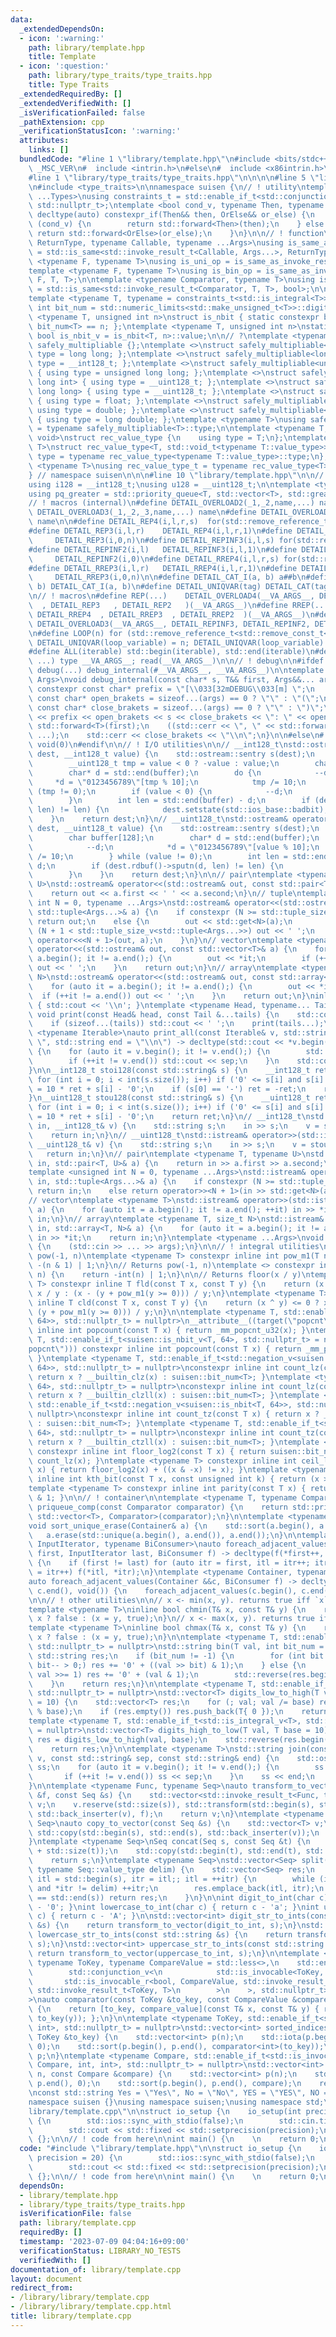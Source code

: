 ```yaml
---
data:
  _extendedDependsOn:
  - icon: ':warning:'
    path: library/template.hpp
    title: Template
  - icon: ':question:'
    path: library/type_traits/type_traits.hpp
    title: Type Traits
  _extendedRequiredBy: []
  _extendedVerifiedWith: []
  _isVerificationFailed: false
  _pathExtension: cpp
  _verificationStatusIcon: ':warning:'
  attributes:
    links: []
  bundledCode: "#line 1 \"library/template.hpp\"\n#include <bits/stdc++.h>\n\n#ifdef\
    \ _MSC_VER\n#  include <intrin.h>\n#else\n#  include <x86intrin.h>\n#endif\n\n\
    #line 1 \"library/type_traits/type_traits.hpp\"\n\n\n\n#line 5 \"library/type_traits/type_traits.hpp\"\
    \n#include <type_traits>\n\nnamespace suisen {\n// ! utility\ntemplate <typename\
    \ ...Types>\nusing constraints_t = std::enable_if_t<std::conjunction_v<Types...>,\
    \ std::nullptr_t>;\ntemplate <bool cond_v, typename Then, typename OrElse>\nconstexpr\
    \ decltype(auto) constexpr_if(Then&& then, OrElse&& or_else) {\n    if constexpr\
    \ (cond_v) {\n        return std::forward<Then>(then);\n    } else {\n       \
    \ return std::forward<OrElse>(or_else);\n    }\n}\n\n// ! function\ntemplate <typename\
    \ ReturnType, typename Callable, typename ...Args>\nusing is_same_as_invoke_result\
    \ = std::is_same<std::invoke_result_t<Callable, Args...>, ReturnType>;\ntemplate\
    \ <typename F, typename T>\nusing is_uni_op = is_same_as_invoke_result<T, F, T>;\n\
    template <typename F, typename T>\nusing is_bin_op = is_same_as_invoke_result<T,\
    \ F, T, T>;\n\ntemplate <typename Comparator, typename T>\nusing is_comparator\
    \ = std::is_same<std::invoke_result_t<Comparator, T, T>, bool>;\n\n// ! integral\n\
    template <typename T, typename = constraints_t<std::is_integral<T>>>\nconstexpr\
    \ int bit_num = std::numeric_limits<std::make_unsigned_t<T>>::digits;\ntemplate\
    \ <typename T, unsigned int n>\nstruct is_nbit { static constexpr bool value =\
    \ bit_num<T> == n; };\ntemplate <typename T, unsigned int n>\nstatic constexpr\
    \ bool is_nbit_v = is_nbit<T, n>::value;\n\n// ?\ntemplate <typename T>\nstruct\
    \ safely_multipliable {};\ntemplate <>\nstruct safely_multipliable<int> { using\
    \ type = long long; };\ntemplate <>\nstruct safely_multipliable<long long> { using\
    \ type = __int128_t; };\ntemplate <>\nstruct safely_multipliable<unsigned int>\
    \ { using type = unsigned long long; };\ntemplate <>\nstruct safely_multipliable<unsigned\
    \ long int> { using type = __uint128_t; };\ntemplate <>\nstruct safely_multipliable<unsigned\
    \ long long> { using type = __uint128_t; };\ntemplate <>\nstruct safely_multipliable<float>\
    \ { using type = float; };\ntemplate <>\nstruct safely_multipliable<double> {\
    \ using type = double; };\ntemplate <>\nstruct safely_multipliable<long double>\
    \ { using type = long double; };\ntemplate <typename T>\nusing safely_multipliable_t\
    \ = typename safely_multipliable<T>::type;\n\ntemplate <typename T, typename =\
    \ void>\nstruct rec_value_type {\n    using type = T;\n};\ntemplate <typename\
    \ T>\nstruct rec_value_type<T, std::void_t<typename T::value_type>> {\n    using\
    \ type = typename rec_value_type<typename T::value_type>::type;\n};\ntemplate\
    \ <typename T>\nusing rec_value_type_t = typename rec_value_type<T>::type;\n\n\
    } // namespace suisen\n\n\n#line 10 \"library/template.hpp\"\n\n// ! type aliases\n\
    using i128 = __int128_t;\nusing u128 = __uint128_t;\n\ntemplate <typename T>\n\
    using pq_greater = std::priority_queue<T, std::vector<T>, std::greater<T>>;\n\n\
    // ! macros (internal)\n#define DETAIL_OVERLOAD2(_1,_2,name,...) name\n#define\
    \ DETAIL_OVERLOAD3(_1,_2,_3,name,...) name\n#define DETAIL_OVERLOAD4(_1,_2,_3,_4,name,...)\
    \ name\n\n#define DETAIL_REP4(i,l,r,s)  for(std::remove_reference_t<std::remove_const_t<decltype(r)>>i=(l);i<(r);i+=(s))\n\
    #define DETAIL_REP3(i,l,r)    DETAIL_REP4(i,l,r,1)\n#define DETAIL_REP2(i,n) \
    \     DETAIL_REP3(i,0,n)\n#define DETAIL_REPINF3(i,l,s) for(std::remove_reference_t<std::remove_const_t<decltype(l)>>i=(l);;i+=(s))\n\
    #define DETAIL_REPINF2(i,l)   DETAIL_REPINF3(i,l,1)\n#define DETAIL_REPINF1(i)\
    \     DETAIL_REPINF2(i,0)\n#define DETAIL_RREP4(i,l,r,s) for(std::remove_reference_t<std::remove_const_t<decltype(r)>>i=(l)+fld((r)-(l)-1,s)*(s);i>=(l);i-=(s))\n\
    #define DETAIL_RREP3(i,l,r)   DETAIL_RREP4(i,l,r,1)\n#define DETAIL_RREP2(i,n)\
    \     DETAIL_RREP3(i,0,n)\n\n#define DETAIL_CAT_I(a, b) a##b\n#define DETAIL_CAT(a,\
    \ b) DETAIL_CAT_I(a, b)\n#define DETAIL_UNIQVAR(tag) DETAIL_CAT(tag, __LINE__)\n\
    \n// ! macros\n#define REP(...)    DETAIL_OVERLOAD4(__VA_ARGS__, DETAIL_REP4 \
    \  , DETAIL_REP3   , DETAIL_REP2   )(__VA_ARGS__)\n#define RREP(...)   DETAIL_OVERLOAD4(__VA_ARGS__,\
    \ DETAIL_RREP4  , DETAIL_RREP3  , DETAIL_RREP2  )(__VA_ARGS__)\n#define REPINF(...)\
    \ DETAIL_OVERLOAD3(__VA_ARGS__, DETAIL_REPINF3, DETAIL_REPINF2, DETAIL_REPINF1)(__VA_ARGS__)\n\
    \n#define LOOP(n) for (std::remove_reference_t<std::remove_const_t<decltype(n)>>\
    \ DETAIL_UNIQVAR(loop_variable) = n; DETAIL_UNIQVAR(loop_variable) --> 0;)\n\n\
    #define ALL(iterable) std::begin(iterable), std::end(iterable)\n#define INPUT(type,\
    \ ...) type __VA_ARGS__; read(__VA_ARGS__)\n\n// ! debug\n\n#ifdef LOCAL\n#  define\
    \ debug(...) debug_internal(#__VA_ARGS__, __VA_ARGS__)\n\ntemplate <class T, class...\
    \ Args>\nvoid debug_internal(const char* s, T&& first, Args&&... args) {\n   \
    \ constexpr const char* prefix = \"[\\033[32mDEBUG\\033[m] \";\n    constexpr\
    \ const char* open_brakets = sizeof...(args) == 0 ? \"\" : \"(\";\n    constexpr\
    \ const char* close_brakets = sizeof...(args) == 0 ? \"\" : \")\";\n    std::cerr\
    \ << prefix << open_brakets << s << close_brakets << \": \" << open_brakets <<\
    \ std::forward<T>(first);\n    ((std::cerr << \", \" << std::forward<Args>(args)),\
    \ ...);\n    std::cerr << close_brakets << \"\\n\";\n}\n\n#else\n#  define debug(...)\
    \ void(0)\n#endif\n\n// ! I/O utilities\n\n// __int128_t\nstd::ostream& operator<<(std::ostream&\
    \ dest, __int128_t value) {\n    std::ostream::sentry s(dest);\n    if (s) {\n\
    \        __uint128_t tmp = value < 0 ? -value : value;\n        char buffer[128];\n\
    \        char* d = std::end(buffer);\n        do {\n            --d;\n       \
    \     *d = \"0123456789\"[tmp % 10];\n            tmp /= 10;\n        } while\
    \ (tmp != 0);\n        if (value < 0) {\n            --d;\n            *d = '-';\n\
    \        }\n        int len = std::end(buffer) - d;\n        if (dest.rdbuf()->sputn(d,\
    \ len) != len) {\n            dest.setstate(std::ios_base::badbit);\n        }\n\
    \    }\n    return dest;\n}\n// __uint128_t\nstd::ostream& operator<<(std::ostream&\
    \ dest, __uint128_t value) {\n    std::ostream::sentry s(dest);\n    if (s) {\n\
    \        char buffer[128];\n        char* d = std::end(buffer);\n        do {\n\
    \            --d;\n            *d = \"0123456789\"[value % 10];\n            value\
    \ /= 10;\n        } while (value != 0);\n        int len = std::end(buffer) -\
    \ d;\n        if (dest.rdbuf()->sputn(d, len) != len) {\n            dest.setstate(std::ios_base::badbit);\n\
    \        }\n    }\n    return dest;\n}\n\n// pair\ntemplate <typename T, typename\
    \ U>\nstd::ostream& operator<<(std::ostream& out, const std::pair<T, U>& a) {\n\
    \    return out << a.first << ' ' << a.second;\n}\n// tuple\ntemplate <unsigned\
    \ int N = 0, typename ...Args>\nstd::ostream& operator<<(std::ostream& out, const\
    \ std::tuple<Args...>& a) {\n    if constexpr (N >= std::tuple_size_v<std::tuple<Args...>>)\
    \ return out;\n    else {\n        out << std::get<N>(a);\n        if constexpr\
    \ (N + 1 < std::tuple_size_v<std::tuple<Args...>>) out << ' ';\n        return\
    \ operator<<<N + 1>(out, a);\n    }\n}\n// vector\ntemplate <typename T>\nstd::ostream&\
    \ operator<<(std::ostream& out, const std::vector<T>& a) {\n    for (auto it =\
    \ a.begin(); it != a.end();) {\n        out << *it;\n        if (++it != a.end())\
    \ out << ' ';\n    }\n    return out;\n}\n// array\ntemplate <typename T, size_t\
    \ N>\nstd::ostream& operator<<(std::ostream& out, const std::array<T, N>& a) {\n\
    \    for (auto it = a.begin(); it != a.end();) {\n        out << *it;\n      \
    \  if (++it != a.end()) out << ' ';\n    }\n    return out;\n}\ninline void print()\
    \ { std::cout << '\\n'; }\ntemplate <typename Head, typename... Tail>\ninline\
    \ void print(const Head& head, const Tail &...tails) {\n    std::cout << head;\n\
    \    if (sizeof...(tails)) std::cout << ' ';\n    print(tails...);\n}\ntemplate\
    \ <typename Iterable>\nauto print_all(const Iterable& v, std::string sep = \"\
    \ \", std::string end = \"\\n\") -> decltype(std::cout << *v.begin(), void())\
    \ {\n    for (auto it = v.begin(); it != v.end();) {\n        std::cout << *it;\n\
    \        if (++it != v.end()) std::cout << sep;\n    }\n    std::cout << end;\n\
    }\n\n__int128_t stoi128(const std::string& s) {\n    __int128_t ret = 0;\n   \
    \ for (int i = 0; i < int(s.size()); i++) if ('0' <= s[i] and s[i] <= '9') ret\
    \ = 10 * ret + s[i] - '0';\n    if (s[0] == '-') ret = -ret;\n    return ret;\n\
    }\n__uint128_t stou128(const std::string& s) {\n    __uint128_t ret = 0;\n   \
    \ for (int i = 0; i < int(s.size()); i++) if ('0' <= s[i] and s[i] <= '9') ret\
    \ = 10 * ret + s[i] - '0';\n    return ret;\n}\n// __int128_t\nstd::istream& operator>>(std::istream&\
    \ in, __int128_t& v) {\n    std::string s;\n    in >> s;\n    v = stoi128(s);\n\
    \    return in;\n}\n// __uint128_t\nstd::istream& operator>>(std::istream& in,\
    \ __uint128_t& v) {\n    std::string s;\n    in >> s;\n    v = stou128(s);\n \
    \   return in;\n}\n// pair\ntemplate <typename T, typename U>\nstd::istream& operator>>(std::istream&\
    \ in, std::pair<T, U>& a) {\n    return in >> a.first >> a.second;\n}\n// tuple\n\
    template <unsigned int N = 0, typename ...Args>\nstd::istream& operator>>(std::istream&\
    \ in, std::tuple<Args...>& a) {\n    if constexpr (N >= std::tuple_size_v<std::tuple<Args...>>)\
    \ return in;\n    else return operator>><N + 1>(in >> std::get<N>(a), a);\n}\n\
    // vector\ntemplate <typename T>\nstd::istream& operator>>(std::istream& in, std::vector<T>&\
    \ a) {\n    for (auto it = a.begin(); it != a.end(); ++it) in >> *it;\n    return\
    \ in;\n}\n// array\ntemplate <typename T, size_t N>\nstd::istream& operator>>(std::istream&\
    \ in, std::array<T, N>& a) {\n    for (auto it = a.begin(); it != a.end(); ++it)\
    \ in >> *it;\n    return in;\n}\ntemplate <typename ...Args>\nvoid read(Args &...args)\
    \ {\n    (std::cin >> ... >> args);\n}\n\n// ! integral utilities\n\n// Returns\
    \ pow(-1, n)\ntemplate <typename T> constexpr inline int pow_m1(T n) {\n    return\
    \ -(n & 1) | 1;\n}\n// Returns pow(-1, n)\ntemplate <> constexpr inline int pow_m1<bool>(bool\
    \ n) {\n    return -int(n) | 1;\n}\n\n// Returns floor(x / y)\ntemplate <typename\
    \ T> constexpr inline T fld(const T x, const T y) {\n    return (x ^ y) >= 0 ?\
    \ x / y : (x - (y + pow_m1(y >= 0))) / y;\n}\ntemplate <typename T> constexpr\
    \ inline T cld(const T x, const T y) {\n    return (x ^ y) <= 0 ? x / y : (x +\
    \ (y + pow_m1(y >= 0))) / y;\n}\n\ntemplate <typename T, std::enable_if_t<std::negation_v<suisen::is_nbit<T,\
    \ 64>>, std::nullptr_t> = nullptr>\n__attribute__((target(\"popcnt\"))) constexpr\
    \ inline int popcount(const T x) { return _mm_popcnt_u32(x); }\ntemplate <typename\
    \ T, std::enable_if_t<suisen::is_nbit_v<T, 64>, std::nullptr_t> = nullptr>\n__attribute__((target(\"\
    popcnt\"))) constexpr inline int popcount(const T x) { return _mm_popcnt_u64(x);\
    \ }\ntemplate <typename T, std::enable_if_t<std::negation_v<suisen::is_nbit<T,\
    \ 64>>, std::nullptr_t> = nullptr>\nconstexpr inline int count_lz(const T x) {\
    \ return x ? __builtin_clz(x) : suisen::bit_num<T>; }\ntemplate <typename T, std::enable_if_t<suisen::is_nbit_v<T,\
    \ 64>, std::nullptr_t> = nullptr>\nconstexpr inline int count_lz(const T x) {\
    \ return x ? __builtin_clzll(x) : suisen::bit_num<T>; }\ntemplate <typename T,\
    \ std::enable_if_t<std::negation_v<suisen::is_nbit<T, 64>>, std::nullptr_t> =\
    \ nullptr>\nconstexpr inline int count_tz(const T x) { return x ? __builtin_ctz(x)\
    \ : suisen::bit_num<T>; }\ntemplate <typename T, std::enable_if_t<suisen::is_nbit_v<T,\
    \ 64>, std::nullptr_t> = nullptr>\nconstexpr inline int count_tz(const T x) {\
    \ return x ? __builtin_ctzll(x) : suisen::bit_num<T>; }\ntemplate <typename T>\
    \ constexpr inline int floor_log2(const T x) { return suisen::bit_num<T> - 1 -\
    \ count_lz(x); }\ntemplate <typename T> constexpr inline int ceil_log2(const T\
    \ x) { return floor_log2(x) + ((x & -x) != x); }\ntemplate <typename T> constexpr\
    \ inline int kth_bit(const T x, const unsigned int k) { return (x >> k) & 1; }\n\
    template <typename T> constexpr inline int parity(const T x) { return popcount(x)\
    \ & 1; }\n\n// ! container\n\ntemplate <typename T, typename Comparator>\nauto\
    \ priqueue_comp(const Comparator comparator) {\n    return std::priority_queue<T,\
    \ std::vector<T>, Comparator>(comparator);\n}\n\ntemplate <typename Container>\n\
    void sort_unique_erase(Container& a) {\n    std::sort(a.begin(), a.end());\n \
    \   a.erase(std::unique(a.begin(), a.end()), a.end());\n}\n\ntemplate <typename\
    \ InputIterator, typename BiConsumer>\nauto foreach_adjacent_values(InputIterator\
    \ first, InputIterator last, BiConsumer f) -> decltype(f(*first++, *last), void())\
    \ {\n    if (first != last) for (auto itr = first, itl = itr++; itr != last; itl\
    \ = itr++) f(*itl, *itr);\n}\ntemplate <typename Container, typename BiConsumer>\n\
    auto foreach_adjacent_values(Container &&c, BiConsumer f) -> decltype(c.begin(),\
    \ c.end(), void()) {\n    foreach_adjacent_values(c.begin(), c.end(), f);\n}\n\
    \n\n// ! other utilities\n\n// x <- min(x, y). returns true iff `x` has chenged.\n\
    template <typename T>\ninline bool chmin(T& x, const T& y) {\n    return y >=\
    \ x ? false : (x = y, true);\n}\n// x <- max(x, y). returns true iff `x` has chenged.\n\
    template <typename T>\ninline bool chmax(T& x, const T& y) {\n    return y <=\
    \ x ? false : (x = y, true);\n}\n\ntemplate <typename T, std::enable_if_t<std::is_integral_v<T>,\
    \ std::nullptr_t> = nullptr>\nstd::string bin(T val, int bit_num = -1) {\n   \
    \ std::string res;\n    if (bit_num != -1) {\n        for (int bit = bit_num;\
    \ bit-- > 0;) res += '0' + ((val >> bit) & 1);\n    } else {\n        for (; val;\
    \ val >>= 1) res += '0' + (val & 1);\n        std::reverse(res.begin(), res.end());\n\
    \    }\n    return res;\n}\n\ntemplate <typename T, std::enable_if_t<std::is_integral_v<T>,\
    \ std::nullptr_t> = nullptr>\nstd::vector<T> digits_low_to_high(T val, T base\
    \ = 10) {\n    std::vector<T> res;\n    for (; val; val /= base) res.push_back(val\
    \ % base);\n    if (res.empty()) res.push_back(T{ 0 });\n    return res;\n}\n\
    template <typename T, std::enable_if_t<std::is_integral_v<T>, std::nullptr_t>\
    \ = nullptr>\nstd::vector<T> digits_high_to_low(T val, T base = 10) {\n    auto\
    \ res = digits_low_to_high(val, base);\n    std::reverse(res.begin(), res.end());\n\
    \    return res;\n}\n\ntemplate <typename T>\nstd::string join(const std::vector<T>&\
    \ v, const std::string& sep, const std::string& end) {\n    std::ostringstream\
    \ ss;\n    for (auto it = v.begin(); it != v.end();) {\n        ss << *it;\n \
    \       if (++it != v.end()) ss << sep;\n    }\n    ss << end;\n    return ss.str();\n\
    }\n\ntemplate <typename Func, typename Seq>\nauto transform_to_vector(const Func\
    \ &f, const Seq &s) {\n    std::vector<std::invoke_result_t<Func, typename Seq::value_type>>\
    \ v;\n    v.reserve(std::size(s)), std::transform(std::begin(s), std::end(s),\
    \ std::back_inserter(v), f);\n    return v;\n}\ntemplate <typename T, typename\
    \ Seq>\nauto copy_to_vector(const Seq &s) {\n    std::vector<T> v;\n    v.reserve(std::size(s)),\
    \ std::copy(std::begin(s), std::end(s), std::back_inserter(v));\n    return v;\n\
    }\ntemplate <typename Seq>\nSeq concat(Seq s, const Seq &t) {\n    s.reserve(std::size(s)\
    \ + std::size(t));\n    std::copy(std::begin(t), std::end(t), std::back_inserter(s));\n\
    \    return s;\n}\ntemplate <typename Seq>\nstd::vector<Seq> split(const Seq s,\
    \ typename Seq::value_type delim) {\n    std::vector<Seq> res;\n    for (auto\
    \ itl = std::begin(s), itr = itl;; itl = ++itr) {\n        while (itr != std::end(s)\
    \ and *itr != delim) ++itr;\n        res.emplace_back(itl, itr);\n        if (itr\
    \ == std::end(s)) return res;\n    }\n}\n\nint digit_to_int(char c) { return c\
    \ - '0'; }\nint lowercase_to_int(char c) { return c - 'a'; }\nint uppercase_to_int(char\
    \ c) { return c - 'A'; }\n\nstd::vector<int> digit_str_to_ints(const std::string\
    \ &s) {\n    return transform_to_vector(digit_to_int, s);\n}\nstd::vector<int>\
    \ lowercase_str_to_ints(const std::string &s) {\n    return transform_to_vector(lowercase_to_int,\
    \ s);\n}\nstd::vector<int> uppercase_str_to_ints(const std::string &s) {\n   \
    \ return transform_to_vector(uppercase_to_int, s);\n}\n\ntemplate <typename T,\
    \ typename ToKey, typename CompareValue = std::less<>,\n    std::enable_if_t<\n\
    \        std::conjunction_v<\n            std::is_invocable<ToKey, T>,\n     \
    \       std::is_invocable_r<bool, CompareValue, std::invoke_result_t<ToKey, T>,\
    \ std::invoke_result_t<ToKey, T>\n        >\n    >, std::nullptr_t> = nullptr\n\
    >\nauto comparator(const ToKey &to_key, const CompareValue &compare_value = std::less<>())\
    \ {\n    return [to_key, compare_value](const T& x, const T& y) { return compare_value(to_key(x),\
    \ to_key(y)); };\n}\n\ntemplate <typename ToKey, std::enable_if_t<std::is_invocable_v<ToKey,\
    \ int>, std::nullptr_t> = nullptr>\nstd::vector<int> sorted_indices(int n, const\
    \ ToKey &to_key) {\n    std::vector<int> p(n);\n    std::iota(p.begin(), p.end(),\
    \ 0);\n    std::sort(p.begin(), p.end(), comparator<int>(to_key));\n    return\
    \ p;\n}\ntemplate <typename Compare, std::enable_if_t<std::is_invocable_r_v<bool,\
    \ Compare, int, int>, std::nullptr_t> = nullptr>\nstd::vector<int> sorted_indices(int\
    \ n, const Compare &compare) {\n    std::vector<int> p(n);\n    std::iota(p.begin(),\
    \ p.end(), 0);\n    std::sort(p.begin(), p.end(), compare);\n    return p;\n}\n\
    \nconst std::string Yes = \"Yes\", No = \"No\", YES = \"YES\", NO = \"NO\";\n\n\
    namespace suisen {}\nusing namespace suisen;\nusing namespace std;\n#line 2 \"\
    library/template.cpp\"\n\nstruct io_setup {\n    io_setup(int precision = 20)\
    \ {\n        std::ios::sync_with_stdio(false);\n        std::cin.tie(nullptr);\n\
    \        std::cout << std::fixed << std::setprecision(precision);\n    }\n} io_setup_\
    \ {};\n\n// ! code from here\n\nint main() {\n    \n    return 0;\n}\n"
  code: "#include \"library/template.hpp\"\n\nstruct io_setup {\n    io_setup(int\
    \ precision = 20) {\n        std::ios::sync_with_stdio(false);\n        std::cin.tie(nullptr);\n\
    \        std::cout << std::fixed << std::setprecision(precision);\n    }\n} io_setup_\
    \ {};\n\n// ! code from here\n\nint main() {\n    \n    return 0;\n}"
  dependsOn:
  - library/template.hpp
  - library/type_traits/type_traits.hpp
  isVerificationFile: false
  path: library/template.cpp
  requiredBy: []
  timestamp: '2023-07-09 04:04:16+09:00'
  verificationStatus: LIBRARY_NO_TESTS
  verifiedWith: []
documentation_of: library/template.cpp
layout: document
redirect_from:
- /library/library/template.cpp
- /library/library/template.cpp.html
title: library/template.cpp
---
```

